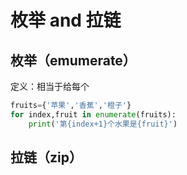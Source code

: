 # 枚举 and 拉链
## 枚举（emumerate）
定义：相当于给每个
```python
fruits={'苹果','香蕉','橙子'}
for index,fruit in enumerate(fruits):
	print('第{index+1}个水果是{fruit}')
```
## 拉链（zip）
